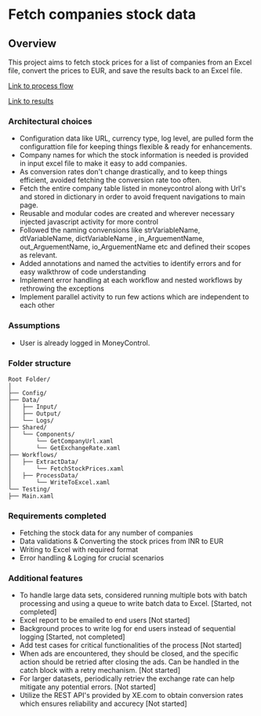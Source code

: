 # Fetch companies stock data

## Overview
This project aims to fetch stock prices for a list of companies from an Excel file, convert the prices to EUR, and save the results back to an Excel file. 

<a href="https://github.com/shetdisha94/CompanyStockInfo/blob/project-analysis/FlowChart.md" target="_blank">Link to process flow</a>

<a href="https://github.com/shetdisha94/CompanyStockInfo/blob/project-analysis/FlowChart.md" target="_blank">Link to results</a>


### Architectural choices

* Configuration data like URL, currency type, log level, are pulled form the configurattion file for keeping things flexible & ready for enhancements.
* Company names for which the stock information is needed is provided in input excel file to make it easy to add companies.
* As conversion rates don't change drastically, and to keep things efficient, avoided fetching the conversion rate too often.
* Fetch the entire company table listed in moneycontrol along with Url's and stored in dictionary in order to avoid frequent navigations to main page.
* Reusable and modular codes are created and wherever necessary injected javascript activity for more control
* Followed the naming convensions like strVariableName, dtVariableName, dictVariableName , in_ArguementName, out_ArguementName, io_ArguementName etc and defined  their scopes as relevant.
* Added annotations and named the actvities to identify errors and for easy walkthrow of code understanding
* Implement error handling at each workflow and nested workflows by rethrowing the exceptions
* Implement parallel activity to run few actions which are independent to each other


### Assumptions

* User is already logged in MoneyControl.

### Folder structure

```
Root Folder/
│
├── Config/                       
├── Data/
│   ├── Input/
│   ├── Output/
│   └── Logs/
├── Shared/
│   └── Components/
│       └── GetCompanyUrl.xaml
│       └── GetExchangeRate.xaml
├── Workflows/
│   ├── ExtractData/
│       └── FetchStockPrices.xaml
│   ├── ProcessData/
│       └── WriteToExcel.xaml  
└── Testing/
├── Main.xaml
```
### Requirements completed 

* Fetching the stock data for any number of companies
* Data validations & Converting the stock prices from INR to EUR
* Writing to Excel with required format
* Error handling & Loging for crucial scenarios


### Additional features

* To handle large data sets, considered running multiple bots with batch processing and using a queue to write batch data to Excel. [Started, not completed]
* Excel report to be emailed to end users [Not started]
* Background proces to write log for end users instead of sequential logging [Started, not completed]
* Add test cases for critical functionalities of the process [Not started]
* When ads are encountered, they should be closed, and the specific action should be retried after closing the ads. Can be handled in the catch block with a retry mechanism. [Not started]
* For larger datasets, periodically retriev the exchange rate can help mitigate any potential errors. [Not started]
* Utilize the REST API's provided by XE.com to obtain conversion rates which ensures reliability and accurecy [Not started]

